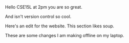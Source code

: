 Hello CSE15L at 2pm you are so great.

And isn't version control so cool.

Here's an edit for the website. This section likes soup.

These are some changes I am making offline on my laptop.
